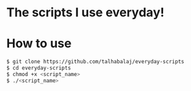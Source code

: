 # The scripts I use everyday!

# How to use
```bash
$ git clone https://github.com/talhabalaj/everyday-scripts
$ cd everyday-scripts
$ chmod +x <script_name>
$ ./<script_name>
```

